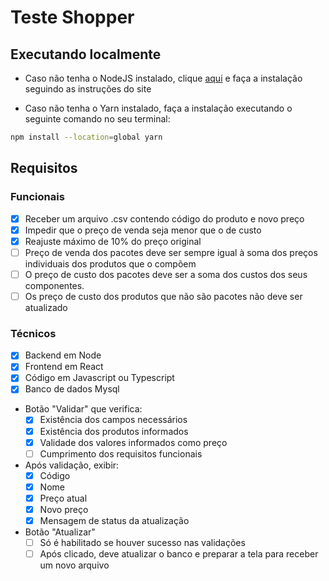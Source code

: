 # Teste Shopper

## Executando localmente

- Caso não tenha o NodeJS instalado, clique [aqui](https://nodejs.org/en/download) e faça a instalação seguindo as instruções do site

- Caso não tenha o Yarn instalado, faça a instalação executando o seguinte comando no seu terminal:
``` bash
npm install --location=global yarn
``` 

## Requisitos 

### Funcionais

  - [x] Receber um arquivo .csv contendo código do produto e novo preço
  - [x] Impedir que o preço de venda seja menor que o de custo
  - [x] Reajuste máximo de 10% do preço original
  - [ ] Preço de venda dos pacotes deve ser sempre igual à soma dos preços individuais dos produtos que o compõem
  - [ ] O preço de custo dos pacotes deve ser a soma dos custos dos seus componentes.
  - [ ] Os preço de custo dos produtos que não são pacotes não deve ser atualizado

### Técnicos

  - [x] Backend em Node
  - [x] Frontend em React
  - [x] Código em Javascript ou Typescript
  - [x] Banco de dados Mysql
  - Botão "Validar" que verifica:
    - [x] Existência dos campos necessários
    - [x] Existência dos produtos informados
    - [x] Validade dos valores informados como preço
    - [ ] Cumprimento dos requisitos funcionais
  - Após validação, exibir:
    - [x] Código
    - [x] Nome
    - [x] Preço atual
    - [x] Novo preço
    - [x] Mensagem de status da atualização
  - Botão "Atualizar" 
    - [ ] Só é habilitado se houver sucesso nas validações
    - [ ] Após clicado, deve atualizar o banco e preparar a tela para receber um novo arquivo
